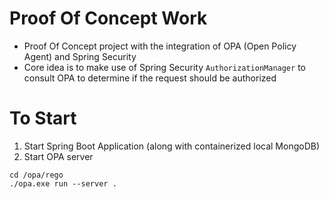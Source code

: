 # Proof Of Concept Work

- Proof Of Concept project with the integration of OPA (Open Policy Agent) and Spring Security
- Core idea is to make use of Spring Security `AuthorizationManager` to consult OPA to determine if the request should
  be authorized

# To Start

1. Start Spring Boot Application (along with containerized local MongoDB)
2. Start OPA server

```
cd /opa/rego
./opa.exe run --server .

```